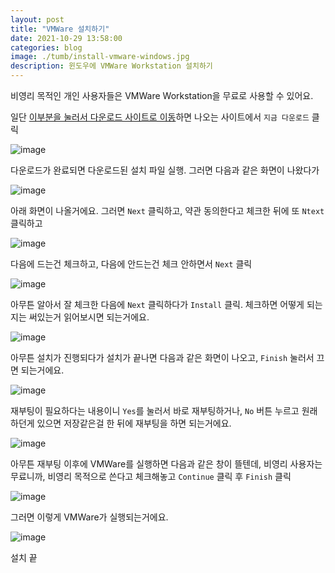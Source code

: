 ```yaml
---
layout: post
title: "VMWare 설치하기"
date: 2021-10-29 13:58:00
categories: blog
image: ./tumb/install-vmware-windows.jpg
description: 윈도우에 VMWare Workstation 설치하기
---
```


비영리 목적인 개인 사용자들은 VMWare Workstation을 무료로 사용할 수 있어요.

일단 [이부분을 눌러서 다운로드 사이트로 이동](https://www.vmware.com/kr/products/workstation-player/workstation-player-evaluation.html)하면 나오는 사이트에서 `지금 다운로드` 클릭

![image](https://darktornado.github.io/blog/assets/images/install-vmware-windows/0.jpg)

다운로드가 완료되면 다운로드된 설치 파일 실행. 그러면 다음과 같은 화면이 나왔다가
 
![image](https://darktornado.github.io/blog/assets/images/tumb/install-vmware-windows.jpg)

아래 화면이 나올거에요. 그러면 `Next` 클릭하고, 약관 동의한다고 체크한 뒤에 또 `Ntext` 클릭하고

![image](https://darktornado.github.io/blog/assets/images/install-vmware-windows/1.jpg)

다음에 드는건 체크하고, 다음에 안드는건 체크 안하면서 `Next` 클릭

![image](https://darktornado.github.io/blog/assets/images/install-vmware-windows/2.jpg)

아무튼 알아서 잘 체크한 다음에 `Next` 클릭하다가 `Install` 클릭. 체크하면 어떻게 되는지는 써있는거 읽어보시면 되는거에요.
 
![image](https://darktornado.github.io/blog/assets/images/install-vmware-windows/3.jpg)

아무튼 설치가 진행되다가 설치가 끝나면 다음과 같은 화면이 나오고, `Finish` 눌러서 끄면 되는거에요.

![image](https://darktornado.github.io/blog/assets/images/install-vmware-windows/4.jpg)

재부팅이 필요하다는 내용이니 `Yes`를 눌러서 바로 재부팅하거나, `No` 버튼 누르고 원래 하던게 있으면 저장같은걸 한 뒤에 재부팅을 하면 되는거에요.

![image](https://darktornado.github.io/blog/assets/images/install-vmware-windows/5.jpg)

아무튼 재부팅 이후에 VMWare를 실행하면 다음과 같은 창이 뜰텐데, 비영리 사용자는 무료니까, 비영리 목적으로 쓴다고 체크해놓고 `Continue` 클릭 후 `Finish` 클릭

![image](https://darktornado.github.io/blog/assets/images/install-vmware-windows/6.jpg)

그러면 이렇게 VMWare가 실행되는거에요.

![image](https://darktornado.github.io/blog/assets/images/install-vmware-windows/7.jpg)

설치 끝